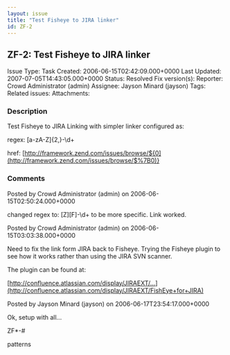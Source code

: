 ```yaml
---
layout: issue
title: "Test Fisheye to JIRA linker"
id: ZF-2
---
```


ZF-2: Test Fisheye to JIRA linker
---------------------------------

 Issue Type: Task Created: 2006-06-15T02:42:09.000+0000 Last Updated: 2007-07-05T14:43:05.000+0000 Status: Resolved Fix version(s): 
 Reporter:  Crowd Administrator (admin)  Assignee:  Jayson Minard (jayson)  Tags: 
 Related issues: 
 Attachments: 
### Description

Test Fisheye to JIRA Linking with simpler linker configured as:

regex: [a-zA-Z]{2,}-\\d+

href: [http://framework.zend.com/issues/browse/${0](http://framework.zend.com/issues/browse/$%7B0)}

 

 

### Comments

Posted by Crowd Administrator (admin) on 2006-06-15T02:50:24.000+0000

changed regex to: [Z][F]-\\d+ to be more specific. Link worked.

 

 

Posted by Crowd Administrator (admin) on 2006-06-15T03:03:38.000+0000

Need to fix the link form JIRA back to Fisheye. Trying the Fisheye plugin to see how it works rather than using the JIRA SVN scanner.

The plugin can be found at:

[http://confluence.atlassian.com/display/JIRAEXT/…](http://confluence.atlassian.com/display/JIRAEXT/FishEye+for+JIRA)

 

 

Posted by Jayson Minard (jayson) on 2006-06-17T23:54:17.000+0000

Ok, setup with all...

ZF\*-#

patterns

 

 
